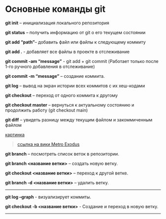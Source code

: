 # **Основные команды git**

**git init** – инициализация локального репозитория

**git status** – получить информацию от git о его текущем состоянии

**git add “path”**– добавить файл или файлы к следующему коммиту

**git add .** - добавляет все файлы в проекте в отслеживание

**git commit -am “message”** - git add + git commit (Работает только после 1-го ручного добавления в отслеживание)

**git commit -m “message”** – создание коммита.

**git log** – вывод на экран истории всех коммитов с их хеш-кодами

**git checkout** – переход от одного коммита к другому

**git checkout master** – вернуться к актуальному состоянию и продолжить работу (git checkout main)

**git diff** – увидеть разницу между текущим файлом и закоммиченным файлом

[картинка](image.jpg.jpg)

> [ссылка на вики Metro Exodus](https://ru.wikipedia.org/wiki/Metro_Exodus)

**git branch** – посмотреть список веток в репозитории.

**git branch <название ветки>** – создать новую ветку.

**git checkout <название ветки>** – переход к другой ветке.

**git branch -d <название ветки>** – удалить ветку.
***
**git log –graph** - визуализирует коммиты.

**git checkout -b <название ветки>** - Создание и переход в новую ветку.
***